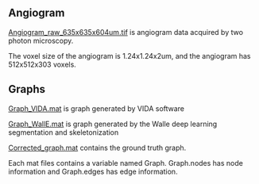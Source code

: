 ## Angiogram

[Angiogram_raw_635x635x604um.tif](https://drive.google.com/a/bu.edu/file/d/1vrB9ASvHCF-kcrRlnBRF0QnDi7KHqY8X/view?usp=sharing) is angiogram data acquired by two photon microscopy.

The voxel size of the angiogram is 1.24x1.24x2um, and the angiogram has 512x512x303 voxels.

## Graphs

[Graph_VIDA.mat](https://drive.google.com/a/bu.edu/file/d/1-lgOJvdkZzEBcfY0jBfH8Fh14wcpaf1D/view?usp=sharing) is graph generated by VIDA software

[Graph_WallE.mat](https://drive.google.com/a/bu.edu/file/d/1SvtsH8-TAIhsW5NbOraTUjHRRxEYRAFu/view?usp=sharing) is graph generated by the Walle deep learning segmentation and skeletonization

[Corrected_graph.mat](https://drive.google.com/a/bu.edu/file/d/1Q2XDsbJqi-itkO1Iep8dGSZeSH4Uay8B/view?usp=sharing) contains 
the ground truth graph.

Each mat files contains a variable named Graph. 
Graph.nodes has node information and Graph.edges has edge information.


